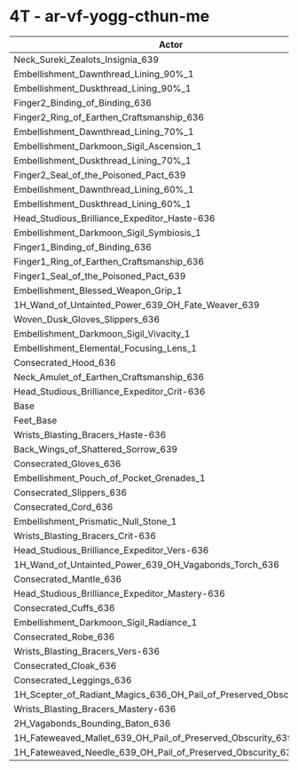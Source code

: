 # 4T - ar-vf-yogg-cthun-me
| Actor | DPS | Increase |
|---|:---:|:---:|
|Neck_Sureki_Zealots_Insignia_639|2739993|0.86%|
|Embellishment_Dawnthread_Lining_90%_1|2736037|0.71%|
|Embellishment_Duskthread_Lining_90%_1|2734193|0.65%|
|Finger2_Binding_of_Binding_636|2733990|0.64%|
|Finger2_Ring_of_Earthen_Craftsmanship_636|2732952|0.60%|
|Embellishment_Dawnthread_Lining_70%_1|2731613|0.55%|
|Embellishment_Darkmoon_Sigil_Ascension_1|2731418|0.54%|
|Embellishment_Duskthread_Lining_70%_1|2730001|0.49%|
|Finger2_Seal_of_the_Poisoned_Pact_639|2729732|0.48%|
|Embellishment_Dawnthread_Lining_60%_1|2727945|0.42%|
|Embellishment_Duskthread_Lining_60%_1|2727374|0.39%|
|Head_Studious_Brilliance_Expeditor_Haste-636|2726011|0.34%|
|Embellishment_Darkmoon_Sigil_Symbiosis_1|2725974|0.34%|
|Finger1_Binding_of_Binding_636|2724140|0.28%|
|Finger1_Ring_of_Earthen_Craftsmanship_636|2724018|0.27%|
|Finger1_Seal_of_the_Poisoned_Pact_639|2722388|0.21%|
|Embellishment_Blessed_Weapon_Grip_1|2720281|0.13%|
|1H_Wand_of_Untainted_Power_639_OH_Fate_Weaver_639|2720253|0.13%|
|Woven_Dusk_Gloves_Slippers_636|2719113|0.09%|
|Embellishment_Darkmoon_Sigil_Vivacity_1|2718419|0.06%|
|Embellishment_Elemental_Focusing_Lens_1|2718131|0.05%|
|Consecrated_Hood_636|2718089|0.05%|
|Neck_Amulet_of_Earthen_Craftsmanship_636|2717664|0.04%|
|Head_Studious_Brilliance_Expeditor_Crit-636|2717199|0.02%|
|Base|2716658|0.00%|
|Feet_Base|2715907|-0.03%|
|Wrists_Blasting_Bracers_Haste-636|2715884|-0.03%|
|Back_Wings_of_Shattered_Sorrow_639|2715572|-0.04%|
|Consecrated_Gloves_636|2715559|-0.04%|
|Embellishment_Pouch_of_Pocket_Grenades_1|2715162|-0.06%|
|Consecrated_Slippers_636|2714587|-0.08%|
|Consecrated_Cord_636|2714380|-0.08%|
|Embellishment_Prismatic_Null_Stone_1|2713235|-0.13%|
|Wrists_Blasting_Bracers_Crit-636|2712415|-0.16%|
|Head_Studious_Brilliance_Expeditor_Vers-636|2712357|-0.16%|
|1H_Wand_of_Untainted_Power_639_OH_Vagabonds_Torch_636|2711941|-0.17%|
|Consecrated_Mantle_636|2711656|-0.18%|
|Head_Studious_Brilliance_Expeditor_Mastery-636|2711636|-0.18%|
|Consecrated_Cuffs_636|2711578|-0.19%|
|Embellishment_Darkmoon_Sigil_Radiance_1|2711293|-0.20%|
|Consecrated_Robe_636|2710809|-0.22%|
|Wrists_Blasting_Bracers_Vers-636|2710080|-0.24%|
|Consecrated_Cloak_636|2709090|-0.28%|
|Consecrated_Leggings_636|2708546|-0.30%|
|1H_Scepter_of_Radiant_Magics_636_OH_Pail_of_Preserved_Obscurity_639|2707189|-0.35%|
|Wrists_Blasting_Bracers_Mastery-636|2704986|-0.43%|
|2H_Vagabonds_Bounding_Baton_636|2701138|-0.57%|
|1H_Fateweaved_Mallet_639_OH_Pail_of_Preserved_Obscurity_639|2699673|-0.63%|
|1H_Fateweaved_Needle_639_OH_Pail_of_Preserved_Obscurity_639|2699180|-0.64%|
